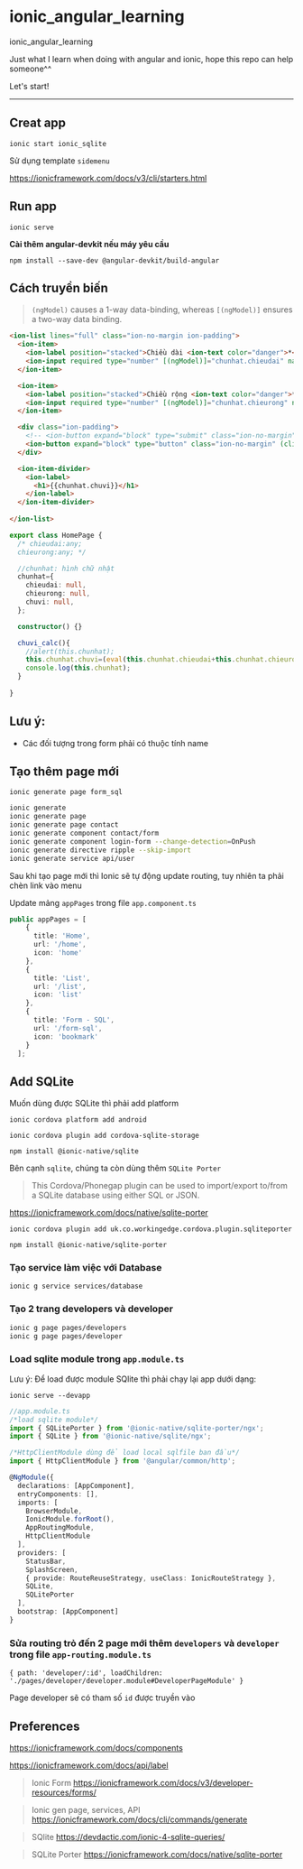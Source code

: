 # ionic_angular_learning
ionic_angular_learning

Just what I learn when doing with angular and ionic, hope this repo can help someone^^

Let's start!

***

## Creat app
`ionic start ionic_sqlite`

Sử dụng template `sidemenu`

https://ionicframework.com/docs/v3/cli/starters.html

## Run app
`ionic serve`

**Cài thêm angular-devkit nếu máy yêu cầu**

`npm install --save-dev @angular-devkit/build-angular`

## Cách truyền biến

>`(ngModel)` causes a 1-way data-binding, whereas
>`[(ngModel)]` ensures a two-way data binding.

```html
<ion-list lines="full" class="ion-no-margin ion-padding">
  <ion-item>
    <ion-label position="stacked">Chiều dài <ion-text color="danger">*</ion-text></ion-label>
    <ion-input required type="number" [(ngModel)]="chunhat.chieudai" name="chieudai"></ion-input>
  </ion-item>

  <ion-item>
    <ion-label position="stacked">Chiều rộng <ion-text color="danger">*</ion-text></ion-label>
    <ion-input required type="number" [(ngModel)]="chunhat.chieurong" name="chieurong"></ion-input>
  </ion-item>

  <div class="ion-padding">
    <!-- <ion-button expand="block" type="submit" class="ion-no-margin">Tính chu vi</ion-button> -->
    <ion-button expand="block" type="button" class="ion-no-margin" (click)="chuvi_calc();">Tính chu vi</ion-button>
  </div>

  <ion-item-divider>
    <ion-label>
      <h1>{{chunhat.chuvi}}</h1>
    </ion-label>
  </ion-item-divider>
  
</ion-list>
```

```ts
export class HomePage {
  /* chieudai:any;
  chieurong:any; */

  //chunhat: hình chữ nhật
  chunhat={
    chieudai: null,
    chieurong: null,
    chuvi: null,
  };

  constructor() {}

  chuvi_calc(){
    //alert(this.chunhat);
    this.chunhat.chuvi=(eval(this.chunhat.chieudai+this.chunhat.chieurong))*2;
    console.log(this.chunhat);
  }
  
}
```

## Lưu ý:

* Các đối tượng trong form phải có thuộc tính name

## Tạo thêm page mới

`ionic generate page form_sql`

```bash
ionic generate
ionic generate page
ionic generate page contact
ionic generate component contact/form
ionic generate component login-form --change-detection=OnPush
ionic generate directive ripple --skip-import
ionic generate service api/user
```

Sau khi tạo page mới thì Ionic sẽ tự động update routing, tuy nhiên ta phải chèn link vào menu

Update mảng `appPages` trong file `app.component.ts`

```ts
public appPages = [
    {
      title: 'Home',
      url: '/home',
      icon: 'home'
    },
    {
      title: 'List',
      url: '/list',
      icon: 'list'
    },
    {
      title: 'Form - SQL',
      url: '/form-sql',
      icon: 'bookmark'
    }
  ];
```

## Add SQLite

Muốn dùng được SQLite thì phải add platform

`ionic cordova platform add android`

`ionic cordova plugin add cordova-sqlite-storage`

`npm install @ionic-native/sqlite`

Bên cạnh `sqlite`, chúng ta còn dùng thêm `SQLite Porter`

>This Cordova/Phonegap plugin can be used to import/export to/from a SQLite database using either SQL or JSON.

https://ionicframework.com/docs/native/sqlite-porter

`ionic cordova plugin add uk.co.workingedge.cordova.plugin.sqliteporter`

`npm install @ionic-native/sqlite-porter`

### Tạo service làm việc với Database

`ionic g service services/database`

### Tạo 2 trang developers và developer

```bash
ionic g page pages/developers
ionic g page pages/developer
```

### Load sqlite module trong `app.module.ts`

Lưu ý: Để load được module SQlite thì phải chạy lại app dưới dạng:

`ionic serve --devapp`

```ts
//app.module.ts
/*load sqlite module*/
import { SQLitePorter } from '@ionic-native/sqlite-porter/ngx';
import { SQLite } from '@ionic-native/sqlite/ngx';

/*HttpClientModule dùng để load local sqlfile ban đầu*/
import { HttpClientModule } from '@angular/common/http';

@NgModule({
  declarations: [AppComponent],
  entryComponents: [],
  imports: [
    BrowserModule,
    IonicModule.forRoot(),
    AppRoutingModule,
    HttpClientModule
  ],
  providers: [
    StatusBar,
    SplashScreen,
    { provide: RouteReuseStrategy, useClass: IonicRouteStrategy },
    SQLite,
    SQLitePorter
  ],
  bootstrap: [AppComponent]
}
```

### Sửa routing trỏ đến 2 page mới thêm `developers` và `developer` trong file `app-routing.module.ts`

`{ path: 'developer/:id', loadChildren: './pages/developer/developer.module#DeveloperPageModule' }`

Page developer sẽ có tham số `id` được truyền vào



## Preferences

https://ionicframework.com/docs/components

https://ionicframework.com/docs/api/label

> Ionic Form
https://ionicframework.com/docs/v3/developer-resources/forms/

> Ionic gen page, services, API
https://ionicframework.com/docs/cli/commands/generate

> SQlite
https://devdactic.com/ionic-4-sqlite-queries/

>SQLite Porter
https://ionicframework.com/docs/native/sqlite-porter
